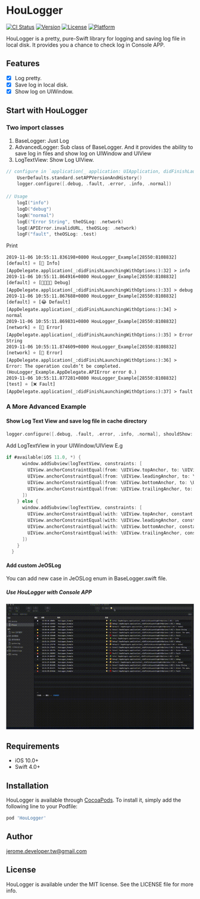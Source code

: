 # HouLogger

[![CI Status](https://img.shields.io/travis/jerome.developer.tw@gmail.com/HouLogger.svg?style=flat)](https://travis-ci.org/jerome.developer.tw@gmail.com/HouLogger)
[![Version](https://img.shields.io/cocoapods/v/HouLogger.svg?style=flat)](https://cocoapods.org/pods/HouLogger)
[![License](https://img.shields.io/cocoapods/l/HouLogger.svg?style=flat)](https://cocoapods.org/pods/HouLogger)
[![Platform](https://img.shields.io/cocoapods/p/HouLogger.svg?style=flat)](https://cocoapods.org/pods/HouLogger)

HouLogger is a pretty, pure-Swift library for logging and saving log file in local disk. It provides you a chance to check log in Console APP.

## Features

- [x] Log pretty.
- [x] Save log in local disk.
- [x] Show log on UIWindow.

## Start with HouLogger

### Two import classes
1. BaseLogger: Just Log
1. AdvancedLogger: Sub class of BaseLogger. And it provides the ability to save log in files and show log on UIWindow and UIView
1. LogTextView: Show Log UIView.

```swift
// configure in `application(_ application: UIApplication, didFinishLaunchingWithOptions launchOptions: [UIApplicationLaunchOptionsKey: Any]?) -> Bool`
    UserDefaults.standard.setAPPVersionAndHistory()
    logger.configure([.debug, .fault, .error, .info, .normal])

// Usage
    logI("info")
    logD("debug")
    logN("normal")
    logE("Error String", theOSLog: .network)
    logE(APIError.invalidURL, theOSLog: .network)
    logF("fault", theOSLog: .test)
```

Print
```
2019-11-06 10:55:11.836198+0800 HouLogger_Example[28550:8108832] [default] ⭐️ [📗 Info] [AppDelegate.application(_:didFinishLaunchingWithOptions:):32] > info
2019-11-06 10:55:11.864916+0800 HouLogger_Example[28550:8108832] [default] ⭐️ [👨‍👩‍👧‍👦 Debug] [AppDelegate.application(_:didFinishLaunchingWithOptions:):33] > debug
2019-11-06 10:55:11.867688+0800 HouLogger_Example[28550:8108832] [default] ⭐️ [😂 Default] [AppDelegate.application(_:didFinishLaunchingWithOptions:):34] > normal
2019-11-06 10:55:11.869831+0800 HouLogger_Example[28550:8108832] [network] ⭐️ [💩 Error] [AppDelegate.application(_:didFinishLaunchingWithOptions:):35] > Error String
2019-11-06 10:55:11.874609+0800 HouLogger_Example[28550:8108832] [network] ⭐️ [💩 Error] [AppDelegate.application(_:didFinishLaunchingWithOptions:):36] > Error: The operation couldn’t be completed. (HouLogger_Example.AppDelegate.APIError error 0.)
2019-11-06 10:55:11.877281+0800 HouLogger_Example[28550:8108832] [test] ⭐️ [❌ Fault] [AppDelegate.application(_:didFinishLaunchingWithOptions:):37] > fault
```
### A More Advanced Example
#### Show Log Text View and save log file in cache directory
```swift
logger.configure([.debug, .fault, .error, .info, .normal], shouldShow: true, shouldCache: true)
```

Add LogTextView in your UIWindow/UIView
E.g
```swift
if #available(iOS 11.0, *) {
      window.addSubview(logTextView, constraints: [
        UIView.anchorConstraintEqual(from: \UIView.topAnchor, to: \UIView.safeAreaLayoutGuide.topAnchor, constant: .defaultMargin),
        UIView.anchorConstraintEqual(from: \UIView.leadingAnchor, to: \UIView.safeAreaLayoutGuide.leadingAnchor, constant: .defaultMargin),
        UIView.anchorConstraintEqual(from: \UIView.bottomAnchor, to: \UIView.safeAreaLayoutGuide.bottomAnchor, constant: CGFloat.defaultMargin.negativeValue),
        UIView.anchorConstraintEqual(from: \UIView.trailingAnchor, to: \UIView.safeAreaLayoutGuide.trailingAnchor, constant: CGFloat.defaultMargin.negativeValue),
      ])
    } else {
      window.addSubview(logTextView, constraints: [
        UIView.anchorConstraintEqual(with: \UIView.topAnchor, constant: .defaultMargin),
        UIView.anchorConstraintEqual(with: \UIView.leadingAnchor, constant: .defaultMargin),
        UIView.anchorConstraintEqual(with: \UIView.bottomAnchor, constant: CGFloat.defaultMargin.negativeValue),
        UIView.anchorConstraintEqual(with: \UIView.trailingAnchor, constant: CGFloat.defaultMargin.negativeValue),
      ])
    }
  }
```
#### Add custom JeOSLog
You can add new case in JeOSLog enum in BaseLogger.swift file.

##### Use HouLogger with Console APP
<img src="logWithConsoleAPP.gif"/>

## Requirements

- iOS 10.0+
- Swift 4.0+

## Installation

HouLogger is available through [CocoaPods](https://cocoapods.org). To install
it, simply add the following line to your Podfile:

```ruby
pod 'HouLogger'
```

## Author

jerome.developer.tw@gmail.com

## License

HouLogger is available under the MIT license. See the LICENSE file for more info.
